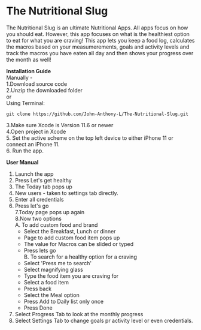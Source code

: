 # The Nutritional Slug
The Nutritional Slug is an ultimate Nutritional Apps. All apps focus on how you should eat. However, this app focuses on what is the healthiest option to eat for 
what you are craving! This app lets you keep a food log, calculates the macros based on your measumerements, goals and activity levels and  track the macros you 
have eaten all day and then shows your progress over the month as well!

**Installation Guide**  <br />
Manually - <br />
1.Download source code <br />
2.Unzip the downloaded folder<br />
or <br />
Using Terminal: 
```
git clone https://github.com/John-Anthony-L/The-Nutritional-Slug.git 
```
3.Make sure Xcode is Version 11.6 or newer <br />
4.Open project in Xcode <br />
5. Set the active scheme on the top left device to either iPhone 11 or connect an iPhone 11. <br />
6. Run the app. <br />

**User Manual** <br />
1. Launch the app <br />
2. Press Let's get healthy <br />
3. The Today tab pops up <br />
4. New users - taken to settings tab directly. <br />
5. Enter all credentials <br />
6. Press let's go <br />
7.Today page pops up again <br />
8.Now two options  <br />
A. To add custom food and brand <br />
   - Select the Breakfast, Lunch or dinner
   - Page to add custom food item pops up
   - The value for Macros can be slided or typed 
   - Press lets go  <br />
B. To search for a healthy option for a craving  <br />
    - Select 'Press me to search'
    - Select magnifying glass
    - Type the food item you are craving for
    - Select a food item
    - Press back
    - Select the Meal option
    - Press Add to Daily list only once 
    - Press Done <br />
9. Select Progress Tab to look at the monthly progress <br />
10. Select Settings Tab to change goals pr activity level or even credentials. <br />
